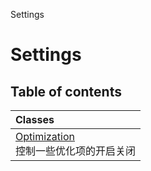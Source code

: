 Settings

# Settings <Badge type="tip" text="Groups" /> <Score text="Settings" />

## Table of contents
| Classes |
| :-----|
| [Optimization](../classes/Gameplay.Optimization.md) <br> 控制一些优化项的开启关闭 |

